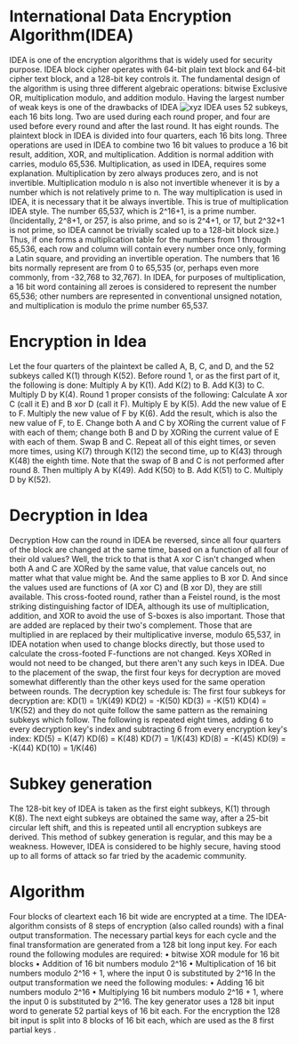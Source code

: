 # International Data Encryption Algorithm(IDEA)
IDEA is one of the encryption algorithms that is widely used for security purpose. IDEA block cipher operates with 64-bit plain text block and 64-bit cipher text block, and a 128-bit key controls it. The fundamental design of the algorithm is using three different algebraic operations: bitwise Exclusive OR, multiplication modulo, and addition modulo. Having the largest number of weak keys is one of the drawbacks of IDEA
![xyz](https://user-images.githubusercontent.com/63008519/78742344-5eff1300-7979-11ea-8838-223d326280e2.png)
IDEA uses 52 subkeys, each 16 bits long. Two are used during each round proper, and four are used before every round and after the last round. It has eight rounds.
The plaintext block in IDEA is divided into four quarters, each 16 bits long. Three operations are used in IDEA to combine two 16 bit values to produce a 16 bit result, addition, XOR, and multiplication. Addition is normal addition with carries, modulo 65,536. Multiplication, as used in IDEA, requires some explanation.
Multiplication by zero always produces zero, and is not invertible. Multiplication modulo n is also not invertible whenever it is by a number which is not relatively prime to n. The way multiplication is used in IDEA, it is necessary that it be always invertible. This is true of multiplication IDEA style.
The number 65,537, which is 2^16+1, is a prime number. (Incidentally, 2^8+1, or 257, is also prime, and so is 2^4+1, or 17, but 2^32+1 is not prime, so IDEA cannot be trivially scaled up to a 128-bit block size.) Thus, if one forms a multiplication table for the numbers from 1 through 65,536, each row and column will contain every number once only, forming a Latin square, and providing an invertible operation. The numbers that 16 bits normally represent are from 0 to 65,535 (or, perhaps even more commonly, from -32,768 to 32,767). In IDEA, for purposes of multiplication, a 16 bit word containing all zeroes is considered to represent the number 65,536; other numbers are represented in conventional unsigned notation, and multiplication is modulo the prime number 65,537.
# Encryption in Idea
Let the four quarters of the plaintext be called A, B, C, and D, and the 52 subkeys called K(1) through K(52).
Before round 1, or as the first part of it, the following is done:
Multiply A by K(1). Add K(2) to B. Add K(3) to C. Multiply D by K(4).
Round 1 proper consists of the following:
Calculate A xor C (call it E) and B xor D (call it F).
Multiply E by K(5). Add the new value of E to F.
Multiply the new value of F by K(6). Add the result, which is also the new value of F, to E.
Change both A and C by XORing the current value of F with each of them; change both B and D by XORing the current value of E with each of them.
Swap B and C.
Repeat all of this eight times, or seven more times, using K(7) through K(12) the second time, up to K(43) through K(48) the eighth time. Note that the swap of B and C is not performed after round 8.
Then multiply A by K(49). Add K(50) to B. Add K(51) to C. Multiply D by K(52).
# Decryption in Idea
Decryption
How can the round in IDEA be reversed, since all four quarters of the block are changed at the same time, based on a function of all four of their old values? Well, the trick to that is that A xor C isn't changed when both A and C are XORed by the same value, that value cancels out, no matter what that value might be. And the same applies to B xor D. And since the values used are functions of (A xor C) and (B xor D), they are still available.
This cross-footed round, rather than a Feistel round, is the most striking distinguishing factor of IDEA, although its use of multiplication, addition, and XOR to avoid the use of S-boxes is also important.
Those that are added are replaced by their two's complement. Those that are multiplied in are replaced by their multiplicative inverse, modulo 65,537, in IDEA notation when used to change blocks directly, but those used to calculate the cross-footed F-functions are not changed. Keys XORed in would not need to be changed, but there aren't any such keys in IDEA. Due to the placement of the swap, the first four keys for decryption are moved somewhat differently than the other keys used for the same operation between rounds.
The decryption key schedule is:
The first four subkeys for decryption are:
KD(1) = 1/K(49)
KD(2) =  -K(50)
KD(3) =  -K(51)
KD(4) = 1/K(52)
and they do not quite follow the same pattern as the remaining subkeys which follow.
The following is repeated eight times, adding 6 to every decryption key's index and subtracting 6 from every encryption key's index:
KD(5)  =   K(47)
KD(6)  =   K(48)
KD(7)  = 1/K(43)
KD(8)  =  -K(45)
KD(9)  =  -K(44)
KD(10) = 1/K(46)
# Subkey generation
The 128-bit key of IDEA is taken as the first eight subkeys, K(1) through K(8). The next eight subkeys are obtained the same way, after a 25-bit circular left shift, and this is repeated until all encryption subkeys are derived.
This method of subkey generation is regular, and this may be a weakness. However, IDEA is considered to be highly secure, having stood up to all forms of attack so far tried by the academic community.
# Algorithm
Four blocks of cleartext each 16 bit wide are encrypted at a time. The IDEA-algorithm consists of 8 steps of encryption (also called rounds) with a final output transformation. The necessary partial keys for each cycle and the final transformation are generated from a 128 bit long input key. For each round  the following modules are required: 
• bitwise XOR module for 16 bit blocks 
• Addition of 16 bit numbers modulo 2^16
• Multiplication of 16 bit numbers modulo 2^16 + 1, where the input 0 is substituted by 2^16
In the output transformation  we need the following modules: 
• Adding 16 bit numbers modulo 2^16 
• Multiplying 16 bit numbers modulo 2^16 + 1, where the input 0 is substituted by 2^16.
 The key generator uses a 128 bit input word to generate 52 partial keys of 16 bit each. For the encryption the 128 bit input is split into 8 blocks of 16 bit each, which are used as the 8 first partial keys .

